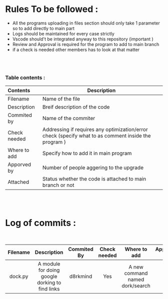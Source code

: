 # Rules To be followed :
 * All the programs uploading in files section should only take 1 parameter so to add directly to main part 
 * Logs should be maintained for every case strictly
 * Vscode should't be integrated anyway to this repository  (important )
 * Review and Approval is required for the program to add to main branch 
 * if a check is needed other members has to look at that matter 
 <br>
 <br>


### Table contents : 

 | Contents     | Description |
 |:---         | ----  |
 | Filename     | Name of the file |
 | Description  | Breif description of the code |
 | Commited by  | Name of the commiter |
 | Check needed | Addressing if requires any optimization/error check (specify what to as comment inside the program ) |
 | Where to add | Specify how to add it in main program |
 | Apporved by  | Number of people aggering to the upgrade |
 | Attached     | Status whether the code is attached to main branch or not |


<br>
<br>

# Log of commits :  
<br>

|  Filename  |Description | Commited By| Check needed |Where to add |Apporved by |Attached |
|:---------:|:----------:|:-------------:|:------------:|:-------:|:--------:|:-----:|
| dock.py| A module for doing google dorking to find links | d8rkmind | Yes |A new command named dork/search| 0/3 | No| 
